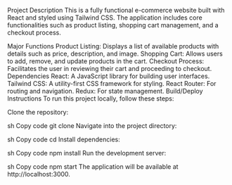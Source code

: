 Project Description
This is a fully functional e-commerce website built with React and styled using Tailwind CSS. The application includes core functionalities such as product listing, shopping cart management, and a checkout process.

Major Functions
Product Listing: Displays a list of available products with details such as price, description, and image.
Shopping Cart: Allows users to add, remove, and update products in the cart.
Checkout Process: Facilitates the user in reviewing their cart and proceeding to checkout.
Dependencies
React: A JavaScript library for building user interfaces.
Tailwind CSS: A utility-first CSS framework for styling.
React Router: For routing and navigation.
Redux: For state management.
Build/Deploy Instructions
To run this project locally, follow these steps:

Clone the repository:

sh
Copy code
git clone <repository-url>
Navigate into the project directory:

sh
Copy code
cd <project-directory>
Install dependencies:

sh
Copy code
npm install
Run the development server:

sh
Copy code
npm start
The application will be available at http://localhost:3000.
